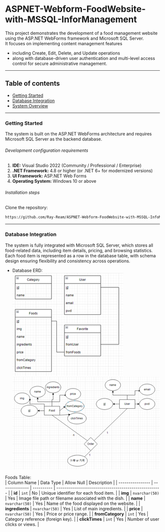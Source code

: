 # ASPNET-Webform-FoodWebsite-with-MSSQL-InforManagement

This project demonstrates the development of a food management website using the ASP.NET WebForms framework and Microsoft SQL Server.  
It focuses on implementing content management features  
- including Create, Edit, Delete, and Update operations  
- along with database-driven user authentication and multi-level access control for secure administrative management.

---

## Table of contents  
- [Getting Started](#getting-started)  
- [Database Integration](#database-integration)  
- [System Overview](#system-overview)  

---

### Getting Started  
The system is built on the ASP.NET WebForms architecture and requires Microsoft SQL Server as the backend database.  

###### Development configuration requirements  
1. **IDE:** Visual Studio 2022 (Community / Professional / Enterprise)  
2. **.NET Framework:** 4.8 or higher (or .NET 6+ for modernized versions)  
3. **UI Framework:** ASP.NET Web Forms  
4. **Operating System:** Windows 10 or above  

###### Installation steps  
Clone the repository:  
```sh
https://github.com/Ray-Ream/ASPNET-Webform-FoodWebsite-with-MSSQL-InfoManagement.git
```

---

### Database Integration
The system is fully integrated with Microsoft SQL Server, which stores all food-related data, including item details, pricing, and browsing statistics.  
Each food item is represented as a row in the database table, with schema design ensuring flexibility and consistency across operations.  

- Database ERD:  
![image](https://github.com/Ray-Ream/ASPNET-Webform-FoodWebsite-with-MSSQL-InfoManagement/blob/master/images/erd-1.png)
![image](https://github.com/Ray-Ream/ASPNET-Webform-FoodWebsite-with-MSSQL-InfoManagement/blob/master/images/erd-2.png)

Foods Table:  
| Column Name      | Data Type      | Allow Null | Description                                           |
| ---------------- | -------------- | ---------- | ----------------------------------------------------- |
| **id**           | `int`          | No         | Unique identifier for each food item.                 |
| **img**          | `nvarchar(50)` | Yes        | Image file path or filename associated with the dish. |
| **name**         | `nvarchar(50)` | Yes        | Name of the food displayed on the website.            |
| **ingredients**  | `nvarchar(50)` | Yes        | List of main ingredients.                             |
| **price**        | `nvarchar(50)` | Yes        | Price or price range.                                 |
| **fromCategory** | `int`          | Yes        | Category reference (foreign key).                     |
| **clickTimes**   | `int`          | Yes        | Number of user clicks or views.                       |
